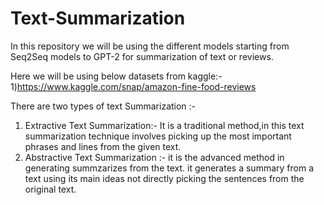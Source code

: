 # Text-Summarization
In this repository we will be using the different models starting from Seq2Seq models to GPT-2 for summarization of text or reviews.

Here we will be using below datasets from kaggle:-
1)https://www.kaggle.com/snap/amazon-fine-food-reviews


There are two types of text Summarization :-
1) Extractive Text Summarization:- It is a traditional method,in this text summarization technique involves picking up the most important phrases and lines from the given text.
2) Abstractive Text Summarization :- it is the advanced method in generating summzarizes from the text. it generates a summary from a text using its main ideas not directly picking the sentences from the original text.
